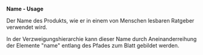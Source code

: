 **Name - Usage**

Der Name des Produkts, wie er in einem von Menschen lesbaren Ratgeber verwendet wird.

In der Verzweigungshierarchie kann dieser Name durch Aneinanderreihung der Elemente "name" entlang des Pfades zum Blatt gebildet werden.

